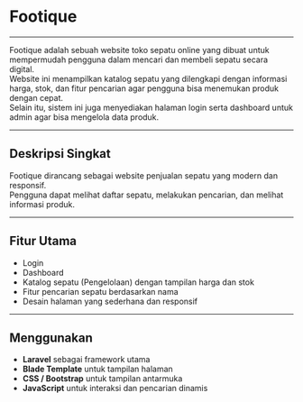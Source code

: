 # Footique
---
Footique adalah sebuah website toko sepatu online yang dibuat untuk mempermudah pengguna dalam mencari dan membeli sepatu secara digital.  
Website ini menampilkan katalog sepatu yang dilengkapi dengan informasi harga, stok, dan fitur pencarian agar pengguna bisa menemukan produk dengan cepat.  
Selain itu, sistem ini juga menyediakan halaman login serta dashboard untuk admin agar bisa mengelola data produk.

---

## Deskripsi Singkat

Footique dirancang sebagai website penjualan sepatu yang modern dan responsif.  
Pengguna dapat melihat daftar sepatu, melakukan pencarian, dan melihat informasi produk.  

---

## Fitur Utama

- Login
- Dashboard
- Katalog sepatu (Pengelolaan) dengan tampilan harga dan stok
- Fitur pencarian sepatu berdasarkan nama 
- Desain halaman yang sederhana dan responsif

---

## Menggunakan

- **Laravel** sebagai framework utama
- **Blade Template** untuk tampilan halaman
- **CSS / Bootstrap** untuk tampilan antarmuka
- **JavaScript** untuk interaksi dan pencarian dinamis
